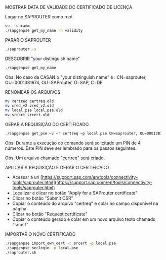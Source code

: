 
MOSTRAR DATA DE VALIDADE DO CERTIFICADO DE LICENÇA

Logar no SAPROUTER como root

```bash
su - sncadm
./sapgenpse get_my_name -n validity
```

PARAR O SAPROUTER

```bash
./saprouter -s
```

DESCOBRIR "your distinguish name"

```bash
./sapgenpse get_my_name
```

Obs: No caso da CASAN o "your distinguish name" é : CN=saprouter, OU=0001381974, OU=SAProuter, O=SAP, C=DE

RENOMEAR OS ARQUIVOS

```bash
mv certreq certreq.old
mv cred_v2 cred_v2.old
mv local.pse local.pse.old
mv srcert srcert.old
```

GERAR A REQUISIÇÃO DO CERTIFICADO

```bash
./sapgenpse get_pse –v –r certreq –p local.pse CN=saprouter, OU=0001381974, OU=SAProuter, O=SAP, C=DE
```

Obs: Durante a execução do comando será solicitado um PIN de 4 números. Este PIN deve ser lembrado para os passos seguintes.

Obs: Um arquivo chamado "certreq" será criado.

APLICAR A REQUISIÇÃO E GERAR O CERTIFICADO

- Acessar a url [https://support.sap.com/en/tools/connectivity-tools/saprouter.html](https://support.sap.com/en/tools/connectivity-tools/saprouter.html)
- Localizar e clicar no botão "Apply for a SAProuter certificate"
- Clicar no botão "Submit CSR"
- Copiar o conteúdo do arquivo "certreq" e colar no campo disponível na página.
- Clicar no botão "Request certificate"
- Copiar o conteúdo gerado e colar em um novo arquivo texto chamado "srcert"

IMPORTAR O NOVO CERTIFICADO

```bash
./sapgenpse import_own_cert -c srcert -p local.pse
./sapgenpse seclogin -p local.pse
./saprouter.sh
```